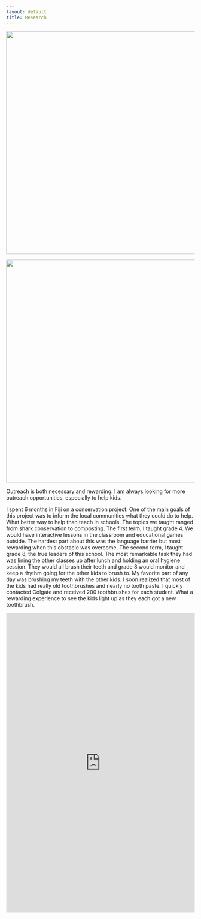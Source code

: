 ```yaml
---
layout: default
title: Research
---
```

<img style="float: left; margin: 0px 15px 15px 0px;" src="https://cloud.githubusercontent.com/assets/14020037/10561249/9d342496-74d6-11e5-9437-415b336460b2.JPG" width="595" />

<img style="float: left; margin: 0px 15px 15px 0px;" src="https://cloud.githubusercontent.com/assets/14020037/10561295/44a1093c-74d8-11e5-8526-614bbe263b64.JPG" width="595" />

Outreach is both necessary and rewarding. I am always looking for more outreach opportunities, especially to help kids.

I spent 6 months in Fiji on a conservation project. One of the main goals of this project was to inform the local communities what they could do to help. What better way to help than teach in schools. The topics we taught ranged from shark conservation to composting. The first term, I taught grade 4. We would have interactive lessons in the classroom and educational games outside. The hardest part about this was the language barrier but most rewarding when this obstacle was overcome. The second term, I taught grade 8, the true leaders of this school. The most remarkable task they had was lining the other classes up after lunch and holding an oral hygiene session. They would all brush their teeth and grade 8 would monitor and keep a rhythm going for the other kids to brush to. My favorite part of any day was brushing my teeth with the other kids. I soon realized that most of the kids had really old toothbrushes and nearly no tooth paste. I quickly contacted Colgate and received 200 toothbrushes for each student. What a rewarding experience to see the kids light up as they each got a new toothbrush.


<iframe width="100%" height="800px" src="http://uidaho.maps.arcgis.com/apps/MapJournal/index.html?appid=6671935be60a4af687535c8971a653ae" frameborder="0" scrolling="no"></iframe>



